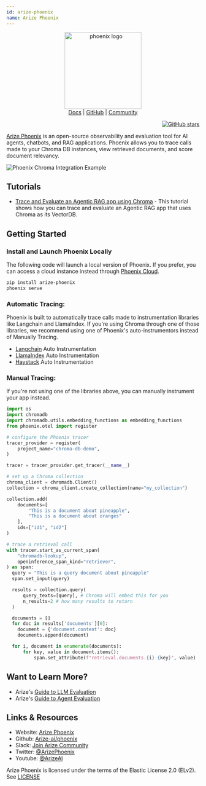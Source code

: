 ```yaml
---
id: arize-phoenix
name: Arize Phoenix
---
```


<center>
    <p style="text-align:center">
        <img alt="phoenix logo" src="https://storage.googleapis.com/arize-phoenix-assets/assets/phoenix-logo-light.svg" width="200"/>
        <br>
        <a href="https://docs.arize.com/phoenix/">Docs</a>
        |
        <a href="https://github.com/Arize-ai/phoenix">GitHub</a>
        |
        <a href="https://arize-ai.slack.com/join/shared_invite/zt-11t1vbu4x-xkBIHmOREQnYnYDH1GDfCg?__hstc=259489365.a667dfafcfa0169c8aee4178d115dc81.1733501603539.1733501603539.1733501603539.1&__hssc=259489365.1.1733501603539&__hsfp=3822854628&submissionGuid=381a0676-8f38-437b-96f2-fc10875658df#/shared-invite/email">Community</a>
    </p>
</center>

<p align="right">
  <a href="https://github.com/Arize-ai/phoenix">
    <img src="https://img.shields.io/github/stars/Arize-ai/phoenix?style=social" alt="GitHub stars">
  </a>
</p>

[Arize Phoenix](https://github.com/Arize-ai/phoenix/) is an open-source observability and evaluation tool for AI agents, chatbots, and RAG applications. Phoenix allows you to trace calls made to your Chroma DB instances, view retrieved documents, and score document relevancy.

![Phoenix Chroma Integration Example](https://storage.googleapis.com/arize-phoenix-assets/assets/images/arize-phoenix-chroma-example-image.png)


## Tutorials
- [Trace and Evaluate an Agentic RAG app using Chroma](https://github.com/Arize-ai/phoenix/blob/main/tutorials/tracing/agentic_rag_tracing.ipynb) - This tutorial shows how you can trace and evaluate an Agentic RAG app that uses Chroma as its VectorDB.

## Getting Started
### Install and Launch Phoenix Locally
The following code will launch a local version of Phoenix. If you prefer, you can access a cloud instance instead through [Phoenix Cloud](https://app.phoenix.arize.com).

```bash
pip install arize-phoenix
phoenix serve
```

### Automatic Tracing:

Phoenix is built to automatically trace calls made to instrumentation libraries like Langchain and LlamaIndex. If you're using Chroma through one of those libraries, we recommend using one of Phoenix's auto-instrumentors instead of Manually Tracing.

* [Langchain](https://docs.arize.com/phoenix/tracing/integrations-tracing/langchain) Auto Instrumentation
* [LlamaIndex](https://docs.arize.com/phoenix/tracing/integrations-tracing/llamaindex) Auto Instrumentation
* [Haystack](https://docs.arize.com/phoenix/tracing/integrations-tracing/haystack) Auto Instrumentation

### Manual Tracing:

If you're not using one of the libraries above, you can manually instrument your app instead.

```python
import os
import chromadb
import chromadb.utils.embedding_functions as embedding_functions
from phoenix.otel import register

# configure the Phoenix tracer
tracer_provider = register(
    project_name="chroma-db-demo",
)

tracer = tracer_provider.get_tracer(__name__)

# set up a Chroma collection
chroma_client = chromadb.Client()
collection = chroma_client.create_collection(name="my_collection")

collection.add(
    documents=[
        "This is a document about pineapple",
        "This is a document about oranges"
    ],
    ids=["id1", "id2"]
)

# trace a retrieval call
with tracer.start_as_current_span(
    "chromadb-lookup",
    openinference_span_kind="retriever",
) as span:
  query = "This is a query document about pineapple"
  span.set_input(query)

  results = collection.query(
      query_texts=[query], # Chroma will embed this for you
      n_results=2 # how many results to return
  )

  documents = []
  for doc in results['documents'][0]:
    document = {'document.content': doc}
    documents.append(document)

  for i, document in enumerate(documents):
      for key, value in document.items():
          span.set_attribute(f"retrieval.documents.{i}.{key}", value)
```

## Want to Learn More?

* Arize's [Guide to LLM Evaluation](https://arize.com/llm-evaluation)
* Arize's [Guide to Agent Evaluation](https://arize.com/ai-agents/)

## Links & Resources

* Website: [Arize Phoenix](https://phoenix.arize.com/)
* Github: [Arize-ai/phoenix](https://github.com/Arize-ai/phoenix/)
* Slack: [Join Arize Community](https://arize-ai.slack.com/join/shared_invite/zt-11t1vbu4x-xkBIHmOREQnYnYDH1GDfCg?__hstc=259489365.a667dfafcfa0169c8aee4178d115dc81.1733501603539.1733501603539.1733501603539.1&__hssc=259489365.1.1733501603539&__hsfp=3822854628&submissionGuid=381a0676-8f38-437b-96f2-fc10875658df#/shared-invite/email)
* Twitter: [@ArizePhoenix](https://twitter.com/ArizePhoenix)
* Youtube: [@ArizeAI](https://www.youtube.com/@arizeai)

Arize Phoenix is licensed under the terms of the Elastic License 2.0 (ELv2). See [LICENSE](https://github.com/Arize-ai/phoenix/blob/main/LICENSE)